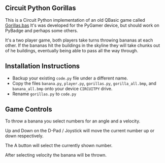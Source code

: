 ## Circuit Python Gorillas

This is a Circuit Python implementation of an old QBasic game called [Gorillas.bas](https://www.google.com/search?hl=en&q=gorillas.bas) It's was developed for the PyGamer device, but should work on PyBadge and perhaps some others.

It's a two player game, both players take turns throwing bananas at each other. If the bananas hit the buildings in the skyline they will take chunks out of he buildings, eventually being able to pass all the way through.

## Installation Instructions
- Backup your existing `code.py` file under a different name.
- Copy the files `banana.py`, `player.py`, `gorillas.py`, `gorilla_all.bmp`, and `banana_all.bmp` onto your device `CIRCUITPY` drive.
- Rename `gorillas.py` to `code.py`

## Game Controls
To throw a  banana you select numbers for an angle and a velocity.

Up and Down on the D-Pad / Joystick will move the current number up or down respectively.

The A button will select the currently shown number. 

After selecting velocity the banana will be thrown.